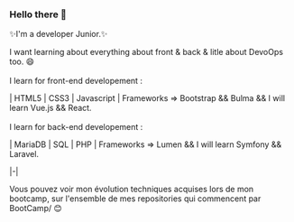 ### Hello there 👋

✨I'm a developer Junior.✨

I want learning about everything about front & back & litle about DevoOps too. 😄
<br>
<br>
I learn for front-end developement : 

| HTML5 | CSS3 | Javascript | Frameworks => Bootstrap && Bulma && I will learn Vue.js && React.
<br>
<br>
I learn for back-end developement : 

| MariaDB | SQL | PHP | Frameworks => Lumen && I will learn Symfony && Laravel.
<br>

|-|

Vous pouvez voir mon évolution techniques acquises lors de mon bootcamp, sur l'ensemble de mes repositories qui commencent par BootCamp/ 😊
